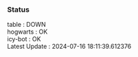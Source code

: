 ### Status


table : DOWN  
hogwarts : OK  
icy-bot : OK  
Latest Update : 2024-07-16 18:11:39.612376
